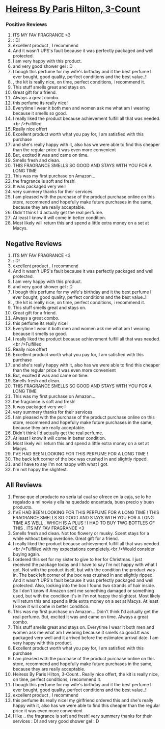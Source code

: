 # [Heiress By Paris Hilton, 3-Count](https://products.checkmycream.com/products/Heiress-By-Paris-Hilton-3-Count.html)

### Positive Reviews

<ol>
      <li>ITS MY FAV FRAGRANCE &lt;3</li>
      <li>: D!</li>
      <li>excellent product , I recommend</li>
      <li>And it wasn&#x27;t UPS&#x27;s fault because it was perfectly packaged and well protected.  </li>
      <li>I am very happy with this product.</li>
      <li>and very good shower gel : D</li>
      <li>I bough this perfume for my wife&#x27;s birthday and it the best perfume I ever bought, good quality, perfect conditions and the best value..!</li>
      <li>, the kit is really nice, on time, perfect conditions, i recommend it.</li>
      <li>This stuff smells great and stays on.</li>
      <li>Great gift for a friend.</li>
      <li>Always a great combo.</li>
      <li>this perfume its really nice!</li>
      <li>Everytime I wear it both men and women ask me what am I wearing because it smells so good.</li>
      <li>I really liked the product because achievement fulfill all that was needed.&lt;br /&gt;Fulfilled</li>
      <li>Really nice offert</li>
      <li>Excellent product worth what you pay for, I am satisfied with this purchase</li>
      <li>and she&#x27;s really happy with it, also has we were able to find this cheaper than the regular price it was even more convenient</li>
      <li>But, excited it was and came on time.  </li>
      <li>Smells fresh and clean.</li>
      <li>THIS FRAGRANCE SMELLS SO GOOD AND STAYS WITH YOU FOR A LONG TIME</li>
      <li>This was my first purchase on Amazon...</li>
      <li>the fragrance is soft and fresh!</li>
      <li>It was packaged very well</li>
      <li>very summery thanks for their services</li>
      <li>I am pleased with the purchase of the product purchase online on this store, recommend and hopefully make future purchases in the same, because they are really acceptable.</li>
      <li>Didn&#x27;t think I&#x27;d actually get the real perfume.</li>
      <li>At least I know it will come in better condition.</li>
      <li>Most likely will return this and spend a little extra money on a set at Macys.  </li>
</ol>


<h2>Negative Reviews</h2>
<ol>
<li> ITS MY FAV FRAGRANCE &lt;3</li>
<li> : D!</li>
<li> excellent product , I recommend</li>
<li> And it wasn&#x27;t UPS&#x27;s fault because it was perfectly packaged and well protected.  </li>
<li> I am very happy with this product.</li>
<li> and very good shower gel : D</li>
<li> I bough this perfume for my wife&#x27;s birthday and it the best perfume I ever bought, good quality, perfect conditions and the best value..!</li>
<li> , the kit is really nice, on time, perfect conditions, i recommend it.</li>
<li> This stuff smells great and stays on.</li>
<li> Great gift for a friend.</li>
<li> Always a great combo.</li>
<li> this perfume its really nice!</li>
<li> Everytime I wear it both men and women ask me what am I wearing because it smells so good.</li>
<li> I really liked the product because achievement fulfill all that was needed.&lt;br /&gt;Fulfilled</li>
<li> Really nice offert</li>
<li> Excellent product worth what you pay for, I am satisfied with this purchase</li>
<li> and she&#x27;s really happy with it, also has we were able to find this cheaper than the regular price it was even more convenient</li>
<li> But, excited it was and came on time.  </li>
<li> Smells fresh and clean.</li>
<li> THIS FRAGRANCE SMELLS SO GOOD AND STAYS WITH YOU FOR A LONG TIME</li>
<li> This was my first purchase on Amazon...</li>
<li> the fragrance is soft and fresh!</li>
<li> It was packaged very well</li>
<li> very summery thanks for their services</li>
<li> I am pleased with the purchase of the product purchase online on this store, recommend and hopefully make future purchases in the same, because they are really acceptable.</li>
<li> Didn&#x27;t think I&#x27;d actually get the real perfume.</li>
<li> At least I know it will come in better condition.</li>
<li> Most likely will return this and spend a little extra money on a set at Macys.  </li>
<li> I&#x27;VE HAD BEEN LOOKING FOR THIS PERFUME FOR A LONG TIME !  </li>
<li> The back left corner of the box was crushed in and slightly ripped.  </li>
<li> and I have to say I&#x27;m not happy with what I got.  </li>
<li> I&#x27;m not happy the slightest.  </li>
</ol>

<h2>All Reviews</h2>

<ol>
    <li> Pense que el producto no seria tal cual se ofrece en la caja, se lo he regalado a mi novia y ella ha quedado encantada, buen precio y buen producto.</li>
    <li> I&#x27;VE HAD BEEN LOOKING FOR THIS PERFUME FOR A LONG TIME !  THIS FRAGRANCE SMELLS SO GOOD AND STAYS WITH YOU FOR A LONG TIME AS WELL ,  WHICH IS A PLUS ! I HAD TO BUY TWO BOTTLES OF THIS .  ITS MY FAV FRAGRANCE &lt;3</li>
    <li> Smells fresh and clean. Not too flowery or musky. Scent stays for a while without being overdone. Great gift for a friend.</li>
    <li> I really liked the product because achievement fulfill all that was needed.&lt;br /&gt;Fulfilled with my expectations completely.&lt;br /&gt;Would consider buying again.</li>
    <li> I ordered this set for my sister to give to her for Christmas.  I just received the package today and I have to say I&#x27;m not happy with what I got.  Not with the product itself, but with the condition the product was in.  The back left corner of the box was crushed in and slightly ripped.  And it wasn&#x27;t UPS&#x27;s fault because it was perfectly packaged and well protected.  Also, looking into the box I found two strands of hair inside.  So I don&#x27;t know if Amazon sent me something damaged or something used, but with the condition it&#x27;s in I&#x27;m not happy the slightest.  Most likely will return this and spend a little extra money on a set at Macys.  At least I know it will come in better condition.</li>
    <li> This was my first purchase on Amazon... Didn&#x27;t think I&#x27;d actually get the real perfume. But, excited it was and came on time.  Always a great combo.</li>
    <li> This stuff smells great and stays on. Everytime I wear it both men and women ask me what am I wearing because it smells so good.It was packaged very well and it arrived before the estimated arrival date. I am very happy with this product.</li>
    <li> Excellent product worth what you pay for, I am satisfied with this purchase</li>
    <li> I am pleased with the purchase of the product purchase online on this store, recommend and hopefully make future purchases in the same, because they are really acceptable.</li>
    <li> Heiress By Paris Hilton, 3-Count.. Really nice offert, the kit is really nice, on time, perfect conditions, i recommend it.</li>
    <li> I bough this perfume for my wife&#x27;s birthday and it the best perfume I ever bought, good quality, perfect conditions and the best value..!</li>
    <li> excellent product , I recommend</li>
    <li> this perfume its really nice! my girlfriend ordered this and she&#x27;s really happy with it, also has we were able to find this cheaper than the regular price it was even more convenient</li>
    <li> I like .. the fragrance is soft and fresh! very summery thanks for their services : D! and very good shower gel : D</li>
</ol>





